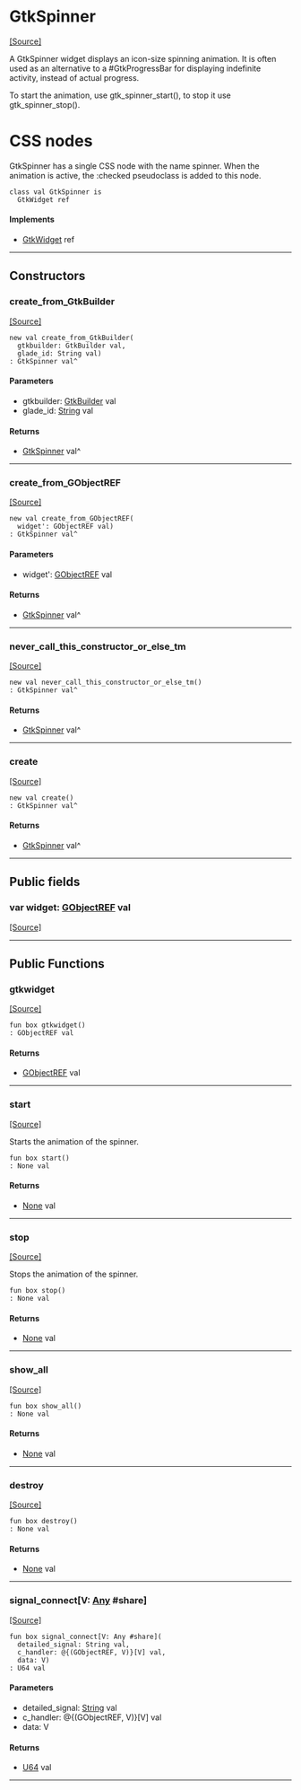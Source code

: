 # GtkSpinner
<span class="source-link">[[Source]](src/gtk3/GtkSpinner.md#L6)</span>

A GtkSpinner widget displays an icon-size spinning animation.
It is often used as an alternative to a #GtkProgressBar for
displaying indefinite activity, instead of actual progress.

To start the animation, use gtk_spinner_start(), to stop it
use gtk_spinner_stop().

# CSS nodes

GtkSpinner has a single CSS node with the name spinner. When the animation is
active, the :checked pseudoclass is added to this node.


```pony
class val GtkSpinner is
  GtkWidget ref
```

#### Implements

* [GtkWidget](gtk3-GtkWidget.md) ref

---

## Constructors

### create_from_GtkBuilder
<span class="source-link">[[Source]](src/gtk3/GtkSpinner.md#L24)</span>


```pony
new val create_from_GtkBuilder(
  gtkbuilder: GtkBuilder val,
  glade_id: String val)
: GtkSpinner val^
```
#### Parameters

*   gtkbuilder: [GtkBuilder](gtk3-GtkBuilder.md) val
*   glade_id: [String](builtin-String.md) val

#### Returns

* [GtkSpinner](gtk3-GtkSpinner.md) val^

---

### create_from_GObjectREF
<span class="source-link">[[Source]](src/gtk3/GtkSpinner.md#L27)</span>


```pony
new val create_from_GObjectREF(
  widget': GObjectREF val)
: GtkSpinner val^
```
#### Parameters

*   widget': [GObjectREF](minimal-browser-..-gobject-GObjectREF.md) val

#### Returns

* [GtkSpinner](gtk3-GtkSpinner.md) val^

---

### never_call_this_constructor_or_else_tm
<span class="source-link">[[Source]](src/gtk3/GtkSpinner.md#L30)</span>


```pony
new val never_call_this_constructor_or_else_tm()
: GtkSpinner val^
```

#### Returns

* [GtkSpinner](gtk3-GtkSpinner.md) val^

---

### create
<span class="source-link">[[Source]](src/gtk3/GtkSpinner.md#L34)</span>


```pony
new val create()
: GtkSpinner val^
```

#### Returns

* [GtkSpinner](gtk3-GtkSpinner.md) val^

---

## Public fields

### var widget: [GObjectREF](minimal-browser-..-gobject-GObjectREF.md) val
<span class="source-link">[[Source]](src/gtk3/GtkSpinner.md#L20)</span>



---

## Public Functions

### gtkwidget
<span class="source-link">[[Source]](src/gtk3/GtkSpinner.md#L22)</span>


```pony
fun box gtkwidget()
: GObjectREF val
```

#### Returns

* [GObjectREF](minimal-browser-..-gobject-GObjectREF.md) val

---

### start
<span class="source-link">[[Source]](src/gtk3/GtkSpinner.md#L38)</span>


Starts the animation of the spinner.


```pony
fun box start()
: None val
```

#### Returns

* [None](builtin-None.md) val

---

### stop
<span class="source-link">[[Source]](src/gtk3/GtkSpinner.md#L44)</span>


Stops the animation of the spinner.


```pony
fun box stop()
: None val
```

#### Returns

* [None](builtin-None.md) val

---

### show_all
<span class="source-link">[[Source]](src/gtk3/GtkWidget.md#L4)</span>


```pony
fun box show_all()
: None val
```

#### Returns

* [None](builtin-None.md) val

---

### destroy
<span class="source-link">[[Source]](src/gtk3/GtkWidget.md#L7)</span>


```pony
fun box destroy()
: None val
```

#### Returns

* [None](builtin-None.md) val

---

### signal_connect\[V: [Any](builtin-Any.md) #share\]
<span class="source-link">[[Source]](src/gtk3/GtkWidget.md#L10)</span>


```pony
fun box signal_connect[V: Any #share](
  detailed_signal: String val,
  c_handler: @{(GObjectREF, V)}[V] val,
  data: V)
: U64 val
```
#### Parameters

*   detailed_signal: [String](builtin-String.md) val
*   c_handler: @{(GObjectREF, V)}[V] val
*   data: V

#### Returns

* [U64](builtin-U64.md) val

---

